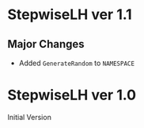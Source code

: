 
# StepwiseLH ver 1.1

## Major Changes

* Added `GenerateRandom` to `NAMESPACE`


# StepwiseLH ver 1.0

Initial Version
